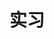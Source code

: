 ---
title: 实习
icon: internship
dir:
  order: 1
  collapsible: false
index: false
article: false
timeline: false
---